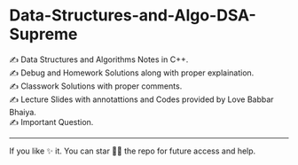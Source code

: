 # Data-Structures-and-Algo-DSA-Supreme
✍ Data Structures and Algorithms Notes in C++.<br>
✍ Debug and Homework Solutions along with proper explaination. <br>
✍ Classwork Solutions with proper comments.<br>
✍ Lecture Slides with annotattions and Codes provided by Love Babbar Bhaiya.<br>
✍ Important Question.
<hr>
If you like ✨ it. You can star 🌟🌟 the repo for future access and help.
